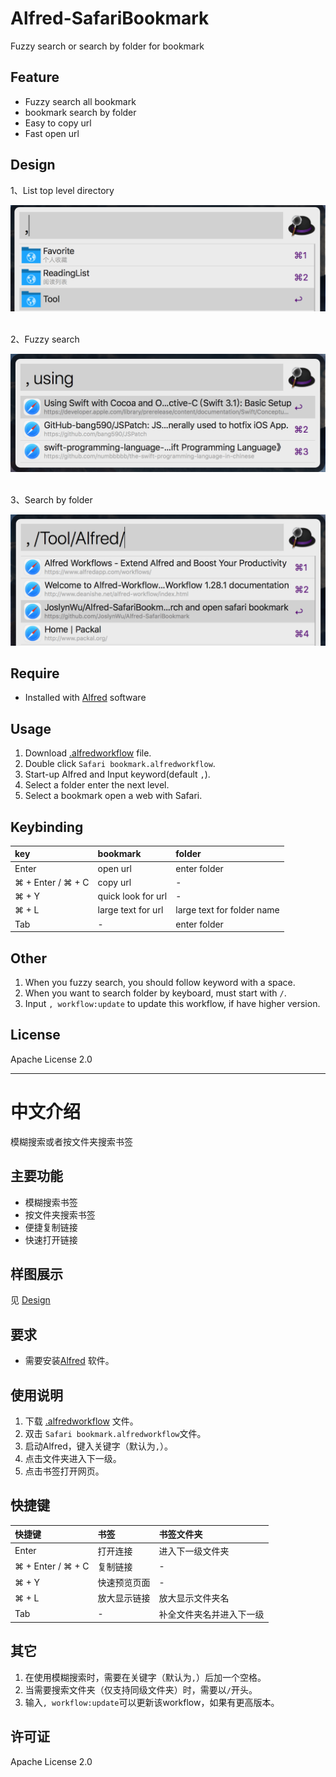 # Alfred-SafariBookmark

Fuzzy search or search by folder for bookmark

## Feature

- Fuzzy search all bookmark
- bookmark search by folder
- Easy to copy url
- Fast open url

## <span id="Design">Design</span>

1、List top level directory

![List top level directory](design/top_list.png)

<br/>
2、Fuzzy search

![Fuzzy search](design/fuzzy_search.png)

<br/>
3、Search by folder

![Search by folder](design/search_by_folder.png)

## Require

- Installed with [Alfred](https://www.alfredapp.com) software

## Usage
1. Download [.alfredworkflow](https://github.com/JoslynWu/Alfred-SafariBookmark/blob/master/Safari%20bookmark.alfredworkflow) file.
2. Double click `Safari bookmark.alfredworkflow`. 
3. Start-up Alfred and Input keyword(default `,`).
4. Select a folder enter the next level.
5. Select a bookmark open a web with Safari.

## Keybinding

| **key** | **bookmark** | **folder** |
|:--|:--|:--|
| Enter | open url | enter folder |
| ⌘ + Enter / ⌘ + C | copy url | - |
| ⌘ + Y | quick look for url | - |
| ⌘ + L | large text for url | large text for folder name |
| Tab | - | enter folder |

## Other

1. When you fuzzy search, you should follow keyword with a space.
2. When you want to search folder by keyboard, must start with `/`.
3. Input `, workflow:update` to update this workflow, if have higher version.

## License

Apache License 2.0


***********

# 中文介绍

模糊搜索或者按文件夹搜索书签

## 主要功能

- 模糊搜索书签
- 按文件夹搜索书签
- 便捷复制链接
- 快速打开链接

## 样图展示

见 [Design](#Design)

## 要求

- 需要安装[Alfred](https://www.alfredapp.com) 软件。

## 使用说明

1. 下载 [.alfredworkflow](https://github.com/JoslynWu/Alfred-SafariBookmark/blob/master/Safari%20bookmark.alfredworkflow) 文件。
1. 双击 `Safari bookmark.alfredworkflow`文件。
2. 启动Alfred，键入关键字（默认为`,`）。
3. 点击文件夹进入下一级。
4. 点击书签打开网页。

## 快捷键

| **快捷键** | **书签** | **书签文件夹** |
|:--|:--|:--|
| Enter | 打开连接 | 进入下一级文件夹 |
| ⌘ + Enter / ⌘ + C | 复制链接 | - |
| ⌘ + Y | 快速预览页面 | - |
| ⌘ + L | 放大显示链接 | 放大显示文件夹名 |
| Tab | - | 补全文件夹名并进入下一级 |

## 其它

1. 在使用模糊搜索时，需要在关键字（默认为`,`）后加一个空格。
2. 当需要搜索文件夹（仅支持同级文件夹）时，需要以`/`开头。
3. 输入`, workflow:update`可以更新该workflow，如果有更高版本。

## 许可证

Apache License 2.0
